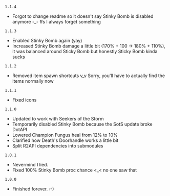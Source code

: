 `1.1.4`
- Forgot to change readme so it doesn't say Stinky Bomb is disabled anymore -_- ffs I always forget something

`1.1.3`
- Enabled Stinky Bomb again (yay)
- Increased Stinky Bomb damage a little bit (170% + 100 -> 180% + 110%), it was balanced around Sticky Bomb but honestly Sticky Bomb kinda sucks

`1.1.2`
- Removed item spawn shortcuts v_v Sorry, you'll have to actually find the items normally now

`1.1.1`
- Fixed icons

`1.1.0`

- Updated to work with Seekers of the Storm
- Temporarily disabled Stinky Bomb because the SotS update broke DotAPI
- Lowered Champion Fungus heal from 12% to 10%
- Clarified how Death's Doorhandle works a little bit
- Split R2API dependencies into submodules

`1.0.1`

- Nevermind I lied.
- Fixed 100% Stinky Bomb proc chance <_< no one saw that

`1.0.0`

- Finished forever. :-)

